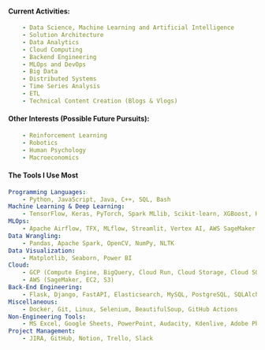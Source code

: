 #### Current Activities:
```yaml
    - Data Science, Machine Learning and Artificial Intelligence
    - Solution Architecture
    - Data Analytics 
    - Cloud Computing 
    - Backend Engineering 
    - MLOps and DevOps
    - Big Data
    - Distributed Systems
    - Time Series Analysis
    - ETL
    - Technical Content Creation (Blogs & Vlogs) 
```
#### Other Interests (Possible Future Pursuits):
```yaml
    - Reinforcement Learning
    - Robotics
    - Human Psychology
    - Macroeconomics
```
#### The Tools I Use Most
```yaml
Programming Languages: 
    - Python, JavaScript, Java, C++, SQL, Bash
Machine Learning & Deep Learning: 
    - TensorFlow, Keras, PyTorch, Spark MLlib, Scikit-learn, XGBoost, HuggingFace, txtai
MLOps:                              
    - Apache Airflow, TFX, MLflow, Streamlit, Vertex AI, AWS SageMaker
Data Wrangling: 
    - Pandas, Apache Spark, OpenCV, NumPy, NLTK
Data Visualization: 
    - Matplotlib, Seaborn, Power BI
Cloud: 
    - GCP (Compute Engine, BigQuery, Cloud Run, Cloud Storage, Cloud SQL, Vertex AI, VPC Network) 
    - AWS (SageMaker, EC2, S3)
Back-End Engineering: 
    - Flask, Django, FastAPI, Elasticsearch, MySQL, PostgreSQL, SQLAlchemy, Celery, Redis
Miscellaneous: 
    - Docker, Git, Linux, Selenium, BeautifulSoup, GitHub Actions
Non-Engineering Tools:
    - MS Excel, Google Sheets, PowerPoint, Audacity, Kdenlive, Adobe Photoshop & Illustrator, Markdown, LaTeX
Project Management:
    - JIRA, GitHub, Notion, Trello, Slack
```

<!-- <div align="left">
  <img src="https://media.giphy.com/media/RbDKaczqWovIugyJmW/giphy.gif" />
</div>
 -->
